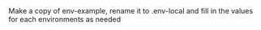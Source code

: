##
Make a copy of env-example, rename it to .env-local and fill in the values for each environments as needed
